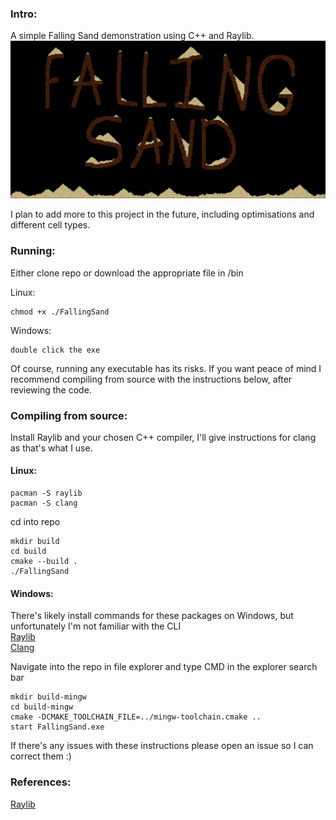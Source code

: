 ### Intro:
A simple Falling Sand demonstration using C++ and Raylib.\
![preview](fallingsand.png)

I plan to add more to this project in the future, including optimisations and different cell types. 

### Running:
Either clone repo or download the appropriate file in /bin

Linux:
```
chmod +x ./FallingSand
```
Windows:
```
double click the exe
```
Of course, running any executable has its risks. If you want peace of mind I recommend compiling from source with the instructions below, after reviewing the code.

### Compiling from source:
Install Raylib and your chosen C++ compiler, I'll give instructions for clang as that's what I use.

#### Linux:
```
pacman -S raylib
pacman -S clang
```
cd into repo
```
mkdir build
cd build
cmake --build .
./FallingSand
```

#### Windows: 
There's likely install commands for these packages on Windows, but unfortunately I'm not familiar with the CLI\
[Raylib](https://www.raylib.com/)\
[Clang](https://clang.llvm.org/get_started.html)

Navigate into the repo in file explorer and type CMD in the explorer search bar
```
mkdir build-mingw
cd build-mingw
cmake -DCMAKE_TOOLCHAIN_FILE=../mingw-toolchain.cmake ..
start FallingSand.exe
```

If there's any issues with these instructions please open an issue so I can correct them :)

### References:
[Raylib](https://www.raylib.com/)
